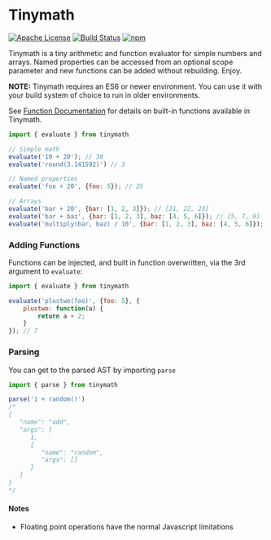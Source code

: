 # Tinymath

[![Apache License](https://img.shields.io/badge/license-apache_2.0-a9215a.svg)](https://raw.githubusercontent.com/elastic/tinymath/master/LICENSE)
[![Build Status](https://img.shields.io/travis/elastic/tinymath.svg?branch=master)](https://travis-ci.org/elastic/tinymath)
[![npm](https://img.shields.io/npm/v/tinymath.svg)](https://www.npmjs.com/package/tinymath)

Tinymath is a tiny arithmetic and function evaluator for simple numbers and arrays. Named properties can be accessed from an optional scope parameter and new functions can be added without rebuilding. Enjoy.

**NOTE:** Tinymath requires an ES6 or newer environment. You can use it with your build system of choice to run in older environments.

See [Function Documentation](/docs/functions.md) for details on built-in functions available in Tinymath.

```javascript
import { evaluate } from tinymath

// Simple math
evaluate('10 + 20'); // 30
evaluate('round(3.141592)') // 3

// Named properties
evaluate('foo + 20', {foo: 5}); // 25

// Arrays
evaluate('bar + 20', {bar: [1, 2, 3]}); // [21, 22, 23]
evaluate('bar + baz', {bar: [1, 2, 3], baz: [4, 5, 6]}); // [5, 7, 9]
evaluate('multiply(bar, baz) / 10', {bar: [1, 2, 3], baz: [4, 5, 6]}); // [0.4, 1, 1.8]
```

### Adding Functions

Functions can be injected, and built in function overwritten, via the 3rd argument to `evaluate`:

```javascript
import { evaluate } from tinymath

evaluate('plustwo(foo)', {foo: 5}, {
    plustwo: function(a) {
        return a + 2;
    }
}); // 7
```

### Parsing

You can get to the parsed AST by importing `parse`

```javascript
import { parse } from tinymath

parse('1 + random()')
/*
{
   "name": "add",
   "args": [
      1,
      {
         "name": "random",
         "args": []
      }
   ]
}
*/
```

#### Notes

* Floating point operations have the normal Javascript limitations
